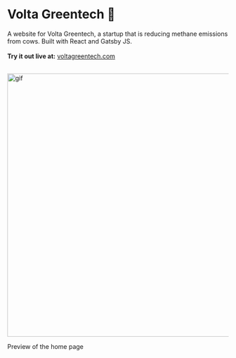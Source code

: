 # Volta Greentech 🐄
A website for Volta Greentech, a startup that is reducing methane emissions from cows. Built with React and Gatsby JS. 
<br><br>
<strong>Try it out live at:</strong> [voltagreentech.com](https://www.voltagreentech.com/)<br /><br>
 
  <img src="/static/volta_preview.gif" alt="gif"
	title="Gif" width="600" /> 
  <p>Preview of the home page</p>
 



